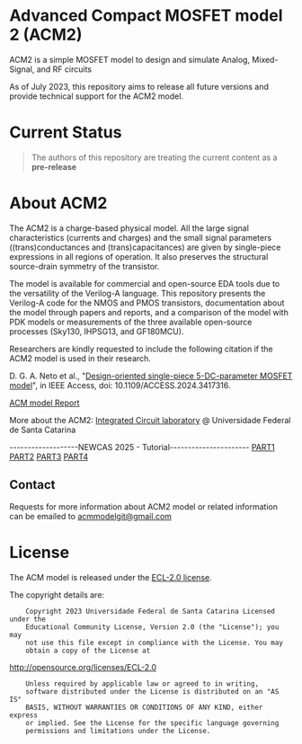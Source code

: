 # Advanced Compact MOSFET model 2 (ACM2)
 ACM2 is a simple MOSFET model to design and simulate Analog, Mixed-Signal, and RF circuits

As of July 2023, this repository aims to release all future versions and provide technical support for the ACM2 model.


# Current Status
>
> The authors of this repository are treating the current content as a **pre-release**
>

# About ACM2
The ACM2 is a charge-based physical model. All the large signal characteristics (currents and charges) and the small signal parameters ((trans)conductances and (trans)capacitances) are given by single-piece expressions in all regions of operation. It also preserves the structural source-drain symmetry of the transistor.

The model is available for commercial and open-source EDA tools due to the versatility of the Verilog-A language.
This repository presents the Verilog-A code for the NMOS and PMOS transistors, documentation about the model through papers and reports, and a comparison of the model with PDK models or measurements of the three available open-source processes (Sky130, IHPSG13, and GF180MCU).


Researchers are kindly requested to include the following citation if the ACM2 model is used in their research.

D. G. A. Neto et al., "[Design-oriented single-piece 5-DC-parameter MOSFET model](https://ieeexplore.ieee.org/document/10565864)", in IEEE Access, doi: 10.1109/ACCESS.2024.3417316.

[ACM model Report](/docs/ACM_Report_Github.pdf)

More about the ACM2:
[Integrated Circuit laboratory](https://lci.ufsc.br/) @ Universidade Federal de Santa Catarina


-------------------NEWCAS 2025 - Tutorial----------------------
[PART1](/docs/Part_1_ACM2_NEWCAS_2025_Galup-Montoro.pdf)
[PART2](/docs/Part_2_ACM2_NEWCAS_2025_Barragan.pdf)
[PART3](/docs/Part_3_ACM2_NEWCAS_2025_Alves.pdf)
[PART4](/docs/Part_4_ACM2_NEWCAS_2025_Bourdel.pdf)


## Contact

Requests for more information about ACM2 model or related information can be emailed to acmmodelgit@gmail.com

# License

The ACM model is released under the [ECL-2.0 license](LICENSE).

The copyright details are:
    
        Copyright 2023 Universidade Federal de Santa Catarina Licensed under the
        Educational Community License, Version 2.0 (the "License"); you may
        not use this file except in compliance with the License. You may
        obtain a copy of the License at

http://opensource.org/licenses/ECL-2.0

        Unless required by applicable law or agreed to in writing,
        software distributed under the License is distributed on an "AS IS"
        BASIS, WITHOUT WARRANTIES OR CONDITIONS OF ANY KIND, either express
        or implied. See the License for the specific language governing
        permissions and limitations under the License.
